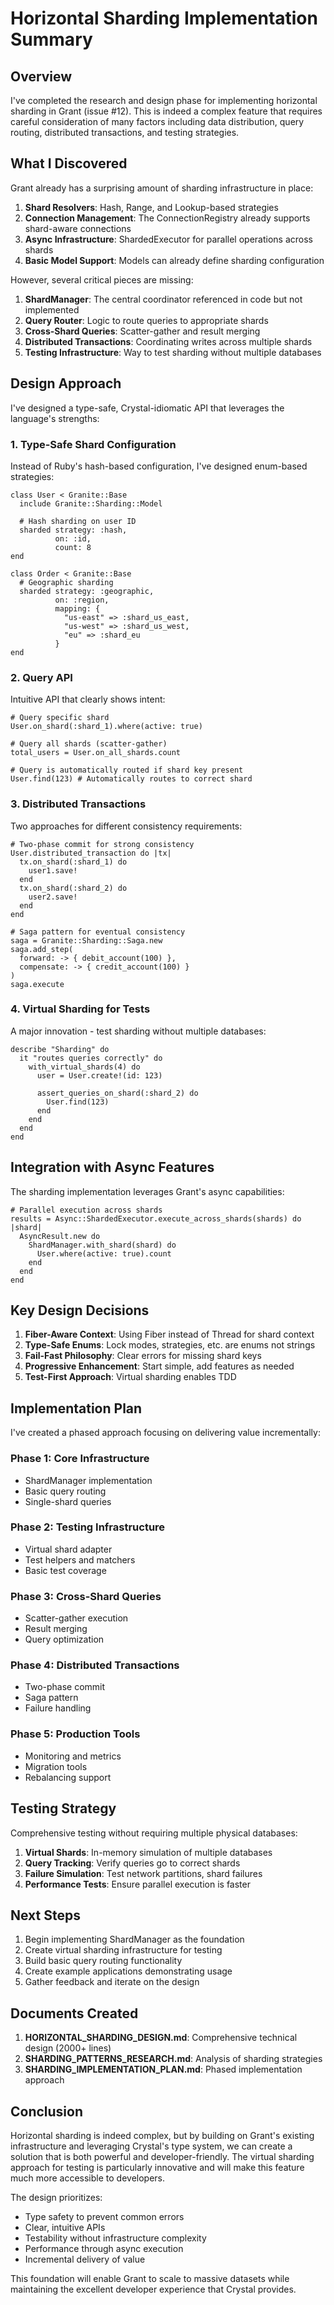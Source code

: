 # Horizontal Sharding Implementation Summary

## Overview

I've completed the research and design phase for implementing horizontal sharding in Grant (issue #12). This is indeed a complex feature that requires careful consideration of many factors including data distribution, query routing, distributed transactions, and testing strategies.

## What I Discovered

Grant already has a surprising amount of sharding infrastructure in place:

1. **Shard Resolvers**: Hash, Range, and Lookup-based strategies
2. **Connection Management**: The ConnectionRegistry already supports shard-aware connections
3. **Async Infrastructure**: ShardedExecutor for parallel operations across shards
4. **Basic Model Support**: Models can already define sharding configuration

However, several critical pieces are missing:

1. **ShardManager**: The central coordinator referenced in code but not implemented
2. **Query Router**: Logic to route queries to appropriate shards
3. **Cross-Shard Queries**: Scatter-gather and result merging
4. **Distributed Transactions**: Coordinating writes across multiple shards
5. **Testing Infrastructure**: Way to test sharding without multiple databases

## Design Approach

I've designed a type-safe, Crystal-idiomatic API that leverages the language's strengths:

### 1. Type-Safe Shard Configuration

Instead of Ruby's hash-based configuration, I've designed enum-based strategies:

```crystal
class User < Granite::Base
  include Granite::Sharding::Model
  
  # Hash sharding on user ID
  sharded strategy: :hash,
          on: :id,
          count: 8
end

class Order < Granite::Base
  # Geographic sharding
  sharded strategy: :geographic,
          on: :region,
          mapping: {
            "us-east" => :shard_us_east,
            "us-west" => :shard_us_west,
            "eu" => :shard_eu
          }
end
```

### 2. Query API

Intuitive API that clearly shows intent:

```crystal
# Query specific shard
User.on_shard(:shard_1).where(active: true)

# Query all shards (scatter-gather)
total_users = User.on_all_shards.count

# Query is automatically routed if shard key present
User.find(123) # Automatically routes to correct shard
```

### 3. Distributed Transactions

Two approaches for different consistency requirements:

```crystal
# Two-phase commit for strong consistency
User.distributed_transaction do |tx|
  tx.on_shard(:shard_1) do
    user1.save!
  end
  tx.on_shard(:shard_2) do
    user2.save!
  end
end

# Saga pattern for eventual consistency
saga = Granite::Sharding::Saga.new
saga.add_step(
  forward: -> { debit_account(100) },
  compensate: -> { credit_account(100) }
)
saga.execute
```

### 4. Virtual Sharding for Tests

A major innovation - test sharding without multiple databases:

```crystal
describe "Sharding" do
  it "routes queries correctly" do
    with_virtual_shards(4) do
      user = User.create!(id: 123)
      
      assert_queries_on_shard(:shard_2) do
        User.find(123)
      end
    end
  end
end
```

## Integration with Async Features

The sharding implementation leverages Grant's async capabilities:

```crystal
# Parallel execution across shards
results = Async::ShardedExecutor.execute_across_shards(shards) do |shard|
  AsyncResult.new do
    ShardManager.with_shard(shard) do
      User.where(active: true).count
    end
  end
end
```

## Key Design Decisions

1. **Fiber-Aware Context**: Using Fiber instead of Thread for shard context
2. **Type-Safe Enums**: Lock modes, strategies, etc. are enums not strings
3. **Fail-Fast Philosophy**: Clear errors for missing shard keys
4. **Progressive Enhancement**: Start simple, add features as needed
5. **Test-First Approach**: Virtual sharding enables TDD

## Implementation Plan

I've created a phased approach focusing on delivering value incrementally:

### Phase 1: Core Infrastructure
- ShardManager implementation
- Basic query routing
- Single-shard queries

### Phase 2: Testing Infrastructure  
- Virtual shard adapter
- Test helpers and matchers
- Basic test coverage

### Phase 3: Cross-Shard Queries
- Scatter-gather execution
- Result merging
- Query optimization

### Phase 4: Distributed Transactions
- Two-phase commit
- Saga pattern
- Failure handling

### Phase 5: Production Tools
- Monitoring and metrics
- Migration tools
- Rebalancing support

## Testing Strategy

Comprehensive testing without requiring multiple physical databases:

1. **Virtual Shards**: In-memory simulation of multiple databases
2. **Query Tracking**: Verify queries go to correct shards
3. **Failure Simulation**: Test network partitions, shard failures
4. **Performance Tests**: Ensure parallel execution is faster

## Next Steps

1. Begin implementing ShardManager as the foundation
2. Create virtual sharding infrastructure for testing
3. Build basic query routing functionality
4. Create example applications demonstrating usage
5. Gather feedback and iterate on the design

## Documents Created

1. **HORIZONTAL_SHARDING_DESIGN.md**: Comprehensive technical design (2000+ lines)
2. **SHARDING_PATTERNS_RESEARCH.md**: Analysis of sharding strategies
3. **SHARDING_IMPLEMENTATION_PLAN.md**: Phased implementation approach

## Conclusion

Horizontal sharding is indeed complex, but by building on Grant's existing infrastructure and leveraging Crystal's type system, we can create a solution that is both powerful and developer-friendly. The virtual sharding approach for testing is particularly innovative and will make this feature much more accessible to developers.

The design prioritizes:
- Type safety to prevent common errors
- Clear, intuitive APIs
- Testability without infrastructure complexity
- Performance through async execution
- Incremental delivery of value

This foundation will enable Grant to scale to massive datasets while maintaining the excellent developer experience that Crystal provides.